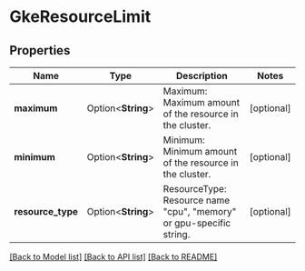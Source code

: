 # GkeResourceLimit

## Properties

Name | Type | Description | Notes
------------ | ------------- | ------------- | -------------
**maximum** | Option<**String**> | Maximum: Maximum amount of the resource in the cluster. | [optional]
**minimum** | Option<**String**> | Minimum: Minimum amount of the resource in the cluster. | [optional]
**resource_type** | Option<**String**> | ResourceType: Resource name \"cpu\", \"memory\" or gpu-specific string. | [optional]

[[Back to Model list]](../README.md#documentation-for-models) [[Back to API list]](../README.md#documentation-for-api-endpoints) [[Back to README]](../README.md)


